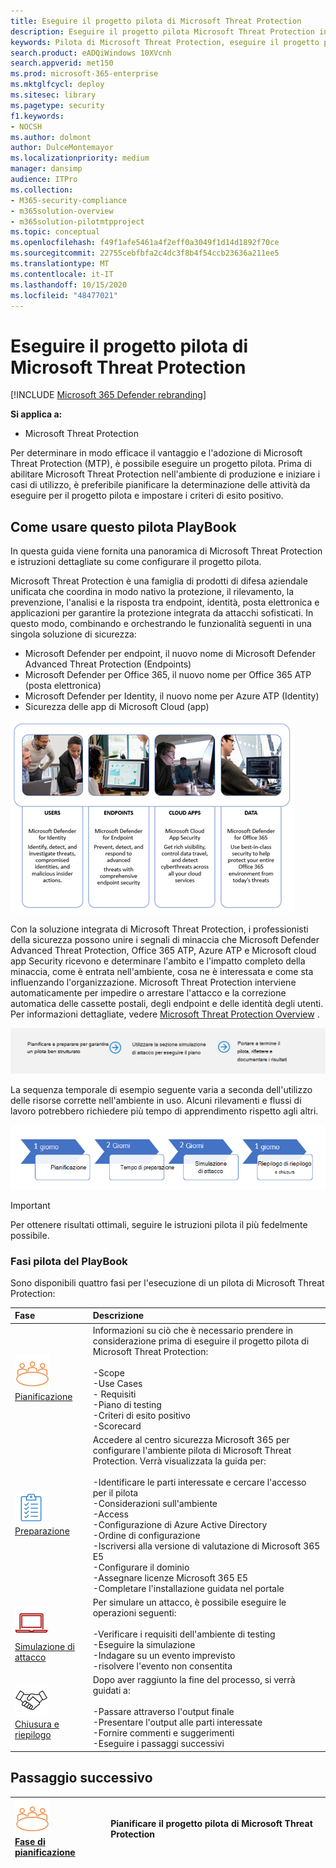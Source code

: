 ```yaml
---
title: Eseguire il progetto pilota di Microsoft Threat Protection
description: Eseguire il progetto pilota Microsoft Threat Protection in produzione per determinare in modo efficace i vantaggi e l'adozione di Microsoft Threat Protection (MTP).
keywords: Pilota di Microsoft Threat Protection, eseguire il progetto pilota di Microsoft Threat Protection, valutare Microsoft Threat Protection in produzione, progetto pilota di Microsoft Threat Protection, sicurezza cibernetica, Advanced Persistent Threat, sicurezza dell'organizzazione, dispositivi, dispositivo, identità, utenti, dati, applicazioni, incidenti, analisi automatizzata e correzione, ricerca avanzata
search.product: eADQiWindows 10XVcnh
search.appverid: met150
ms.prod: microsoft-365-enterprise
ms.mktglfcycl: deploy
ms.sitesec: library
ms.pagetype: security
f1.keywords:
- NOCSH
ms.author: dolmont
author: DulceMontemayor
ms.localizationpriority: medium
manager: dansimp
audience: ITPro
ms.collection:
- M365-security-compliance
- m365solution-overview
- m365solution-pilotmtpproject
ms.topic: conceptual
ms.openlocfilehash: f49f1afe5461a4f2eff0a3049f1d14d1892f70ce
ms.sourcegitcommit: 22755cebfbfa2c4dc3f8b4f54ccb23636a211ee5
ms.translationtype: MT
ms.contentlocale: it-IT
ms.lasthandoff: 10/15/2020
ms.locfileid: "48477021"
---
```

# <a name="run-your-pilot-microsoft-threat-protection-project"></a>Eseguire il progetto pilota di Microsoft Threat Protection 

[!INCLUDE [Microsoft 365 Defender rebranding](../includes/microsoft-defender.md)]


**Si applica a:**
- Microsoft Threat Protection

Per determinare in modo efficace il vantaggio e l'adozione di Microsoft Threat Protection (MTP), è possibile eseguire un progetto pilota. Prima di abilitare Microsoft Threat Protection nell'ambiente di produzione e iniziare i casi di utilizzo, è preferibile pianificare la determinazione delle attività da eseguire per il progetto pilota e impostare i criteri di esito positivo. 


## <a name="how-to-use-this-pilot-playbook"></a>Come usare questo pilota PlayBook

In questa guida viene fornita una panoramica di Microsoft Threat Protection e istruzioni dettagliate su come configurare il progetto pilota. 

Microsoft Threat Protection è una famiglia di prodotti di difesa aziendale unificata che coordina in modo nativo la protezione, il rilevamento, la prevenzione, l'analisi e la risposta tra endpoint, identità, posta elettronica e applicazioni per garantire la protezione integrata da attacchi sofisticati. In questo modo, combinando e orchestrando le funzionalità seguenti in una singola soluzione di sicurezza:
  - Microsoft Defender per endpoint, il nuovo nome di Microsoft Defender Advanced Threat Protection (Endpoints)
  - Microsoft Defender per Office 365, il nuovo nome per Office 365 ATP (posta elettronica) 
  - Microsoft Defender per Identity, il nuovo nome per Azure ATP (Identity) 
  - Sicurezza delle app di Microsoft Cloud (app)

![Image of_Microsoft soluzione di protezione dalle minacce per gli utenti, la protezione avanzata dalle minacce di Azure, per gli endpoint Microsoft Defender Advanced Threat Protection, per le app Cloud, Microsoft cloud app Security e per i dati, Office 365 Advanced Threat Protection  ](../../media/mtp/m365pillars.png)

Con la soluzione integrata di Microsoft Threat Protection, i professionisti della sicurezza possono unire i segnali di minaccia che Microsoft Defender Advanced Threat Protection, Office 365 ATP, Azure ATP e Microsoft cloud app Security ricevono e determinare l'ambito e l'impatto completo della minaccia, come è entrata nell'ambiente, cosa ne è interessata e come sta influenzando l'organizzazione. Microsoft Threat Protection interviene automaticamente per impedire o arrestare l'attacco e la correzione automatica delle cassette postali, degli endpoint e delle identità degli utenti. Per informazioni dettagliate, vedere [Microsoft Threat Protection Overview](https://docs.microsoft.com/microsoft-365/security/mtp/microsoft-threat-protection) .

![Fasi di esecuzione di un pilota di Microsoft Threat Protection](../../media/pilotphases.png)

La sequenza temporale di esempio seguente varia a seconda dell'utilizzo delle risorse corrette nell'ambiente in uso. Alcuni rilevamenti e flussi di lavoro potrebbero richiedere più tempo di apprendimento rispetto agli altri.

![Sequenza temporale di esempio per l'esecuzione di un pilota di Microsoft Threat Protection](../../media/pilotimeline.png)

>[!IMPORTANT]
>Per ottenere risultati ottimali, seguire le istruzioni pilota il più fedelmente possibile.


### <a name="pilot-playbook-phases"></a>Fasi pilota del PlayBook 

Sono disponibili quattro fasi per l'esecuzione di un pilota di Microsoft Threat Protection:

|Fase | Descrizione | 
|:-------|:-----|
| ![Pianificazione](../../media/mtp/plan.png)<br>[Pianificazione](mtp-pilot-plan.md)| Informazioni su ciò che è necessario prendere in considerazione prima di eseguire il progetto pilota di Microsoft Threat Protection: <br><br>-Scope <br> -Use Cases <br>- Requisiti <br>-Piano di testing <br> -Criteri di esito positivo <br> -Scorecard 
| ![Preparazione](../../media/mtp/prep.png) <br>[Preparazione](mtp-evaluation.md)|  Accedere al centro sicurezza Microsoft 365 per configurare l'ambiente pilota di Microsoft Threat Protection. Verrà visualizzata la guida per:<br><br>-Identificare le parti interessate e cercare l'accesso per il pilota <br> -Considerazioni sull'ambiente <br>-Access <br>-Configurazione di Azure Active Directory <br> -Ordine di configurazione <br> -Iscriversi alla versione di valutazione di Microsoft 365 E5 <br> -Configurare il dominio <br>-Assegnare licenze Microsoft 365 E5 <br> -Completare l'installazione guidata nel portale|
| ![Simulazione di attacco](../../media/mtp/run-sim.png) <br>[Simulazione di attacco](mtp-pilot-simulate.md) | Per simulare un attacco, è possibile eseguire le operazioni seguenti:<br><br>-Verificare i requisiti dell'ambiente di testing <br>-Eseguire la simulazione <br>-Indagare su un evento imprevisto <br>-risolvere l'evento non consentita 
| ![Chiusura e riepilogo](../../media/mtp/close.png) <br>[Chiusura e riepilogo](mtp-pilot-close.md) | Dopo aver raggiunto la fine del processo, si verrà guidati a:<br><br>-Passare attraverso l'output finale<br>-Presentare l'output alle parti interessate <br>-Fornire commenti e suggerimenti <br>-Eseguire i passaggi successivi 

## <a name="next-step"></a>Passaggio successivo
|![Fase di pianificazione](../../media/mtp/plan.png) <br>[Fase di pianificazione](mtp-pilot-plan.md) | Pianificare il progetto pilota di Microsoft Threat Protection 
|:-------|:-----|
